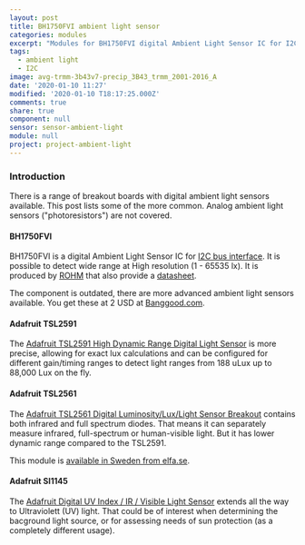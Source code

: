 ```yaml
---
layout: post
title: BH1750FVI ambient light sensor
categories: modules
excerpt: "Modules for BH1750FVI digital Ambient Light Sensor IC for I2C bus interface"
tags:
  - ambient light
  - I2C
image: avg-trmm-3b43v7-precip_3B43_trmm_2001-2016_A
date: '2020-01-10 11:27'
modified: '2020-01-10 T18:17:25.000Z'
comments: true
share: true
component: null
sensor: sensor-ambient-light
module: null
project: project-ambient-light
---
```

<script src="https://karttur.github.io/common/assets/js/karttur/togglediv.js"></script>

### Introduction

There is a range of breakout boards with digital ambient light sensors available. This post lists some of the more common. Analog ambient light sensors ("photoresistors") are not covered.

#### BH1750FVI

BH1750FVI is a digital Ambient Light Sensor IC for [I2C bus interface](../../ide/ide-I2C).  It is possible to detect wide range at High resolution (1 - 65535 lx). It is produced by [ROHM](http://rohmfs.rohm.com) that also provide a [datasheet](http://rohmfs.rohm.com/en/products/databook/datasheet/ic/sensors/light/bh1721fvc-e.pdf).

The component is outdated, there are more advanced ambient light sensors available. You get these at 2 USD at [Banggood.com](https://www.banggood.com/sv/3pcs-BH1750FVI-Digital-Light-Intensity-Sensor-Module-AVR-3V-5V-p-1088322.html?gmcCountry=SE&currency=SEK&createTmp=1&utm_source=googleshopping&utm_medium=cpc_union&utm_content=xibei&utm_campaign=xibei-ssc-se-all-0716&ad_id=367117562532&gclid=CjwKCAiA1fnxBRBBEiwAVUouUjPHJVFEAMNatPflexpifdbfpMZxqx12Kqnnbjy7ho6GK9sInW401xoCPi0QAvD_BwE&cur_warehouse=CN).

#### Adafruit TSL2591

The [Adafruit TSL2591 High Dynamic Range Digital Light Sensor](https://www.adafruit.com/product/1980) is more precise, allowing for exact lux calculations and can be configured for different gain/timing ranges to detect light ranges from 188 uLux up to 88,000 Lux on the fly.

#### Adafruit TSL2561

The [Adafruit TSL2561 Digital Luminosity/Lux/Light Sensor Breakout](https://www.adafruit.com/product/439) contains both infrared and full spectrum diodes. That means it can separately measure infrared, full-spectrum or human-visible light. But it has lower dynamic range compared to the TSL2591.

This module is [available in Sweden from elfa.se](https://www.elfa.se/sv/tsl2591-high-dynamic-range-digital-ljussensor-5v-adafruit-1980/p/30091163?channel=b2c&price_gs=89.75&wt_mc=se.cse.gshop.sv.-&source=googleps&ext_cid=shgooaqsesv-na&/?ext_cid=shgooaqsesv-P-Shopping-MainCampaign&&gclid=CjwKCAiA1fnxBRBBEiwAVUouUrvOQBRbd5DkLGgOS3S8ff9X4OXmfK7VVfUryLk8C7t6XtBii4wYUBoCNkMQAvD_BwE).

#### Adafruit SI1145

The [Adafruit Digital UV Index / IR / Visible Light Sensor](https://www.adafruit.com/product/1777) extends all the way to Ultraviolett (UV) light. That could be of interest when determining the bacground light source, or for assessing needs of sun protection (as a completely different usage).
